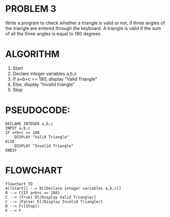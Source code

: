 # PROBLEM 3

Write a program to check whether a triangle is valid or not, if three angles of the triangle are entered through the keyboard. A triangle is valid if the sum of all the three angles is equal to 180 degrees

# ALGORITHM

1. Start
2. Declare integer variables a,b,c
3. If a+b+c == 180, display "Valid Triangle"
4. Else, display "Invalid triangle"
5. Stop

# PSEUDOCODE:

```pseudocode
DECLARE INTEGER a,b,c
INPUT a,b,c
IF a+b+c == 180
    DISPLAY "Valid Triangle"
ELSE
    DISPLAY "Invalid Triangle"
ENDIF
```

# FLOWCHART

```mermaid
flowchart TD
A([Start]) --> B[[Declare integer variables a,b,c]]
B --> C{If a+b+c == 180}
C --> |True| D[/Display Valid Triangle/]
C --> |False| E[/Display Invalid Triangle/]
D --> F([Stop])
E --> F
```